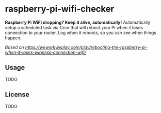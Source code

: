 # raspberry-pi-wifi-checker

**Raspberry Pi WiFi dropping? Keep it alive, automatically!** Automatically setup a scheduled task via Cron that will reboot your Pi when it loses connection to your router. Log when it reboots, so you can see when things happen.

_Based on https://weworkweplay.com/play/rebooting-the-raspberry-pi-when-it-loses-wireless-connection-wifi/_

## Usage

TODO

## License

TODO

